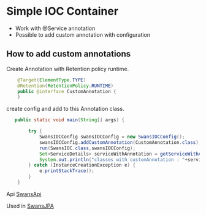 # **Simple IOC Container**
- Work with @Service annotation
- Possible to add custom annotation with configuration



## **How to add custom annotations**  
Create Annotation with Retention policy runtime.
```java
    @Target(ElementType.TYPE)
    @Retention(RetentionPolicy.RUNTIME)
    public @interface CustomAnnotation {
    }
 ```

create config and add to this Annotation class.
```java
   public static void main(String[] args) {

        try {
            SwansIOCConfig swansIOCConfig = new SwansIOCConfig();
            swansIOCConfig.addCustomAnnotation(CustomAnnotation.class);
            run(SwansIOC.class,swansIOCConfig);
            Set<ServiceDetails> serviceWithAnnotation = getServiceWithAnnotation(CustomAnnotation.class);
            System.out.println("classes with customAnnotation : "+serviceWithAnnotation);
        } catch (InstanceCreationException e) {
            e.printStackTrace();
        }
    }
   ```


Api [SwansApi](https://github.com/Swansky/SwansAPI)

Used in [SwansJPA](https://github.com/Swansky/SwansJPA)
